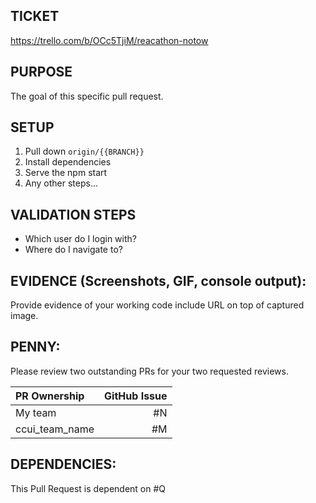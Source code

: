 ## TICKET
https://trello.com/b/OCc5TjiM/reacathon-notow

## PURPOSE
The goal of this specific pull request.

## SETUP
1. Pull down `origin/{{BRANCH}}`
1. Install dependencies
1. Serve the
    npm start
1. Any other steps...


## VALIDATION STEPS
* Which user do I login with?
* Where do I navigate to?

## EVIDENCE (Screenshots, GIF, console output):
Provide evidence of your working code include URL on top of captured image.

## PENNY:
Please review two outstanding PRs for your two requested reviews.

| PR Ownership | GitHub Issue
| :--- | ---:
| My team | #N
| ccui_team_name | #M

## DEPENDENCIES:
This Pull Request is dependent on #Q

